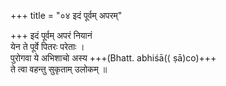 +++
title = "०४ इदं पूर्वम् अपरम्"

+++
इदं पूर्वम् अपरं नियानं  
येन ते पूर्वे पितरः परेताः ।  
पुरोगवा ये अभिशाचो अस्य +++(Bhatt. abhiśā(⟨ ṣā)co)+++  
ते त्वा वहन्तु सुकृताम् उलोकम् ॥